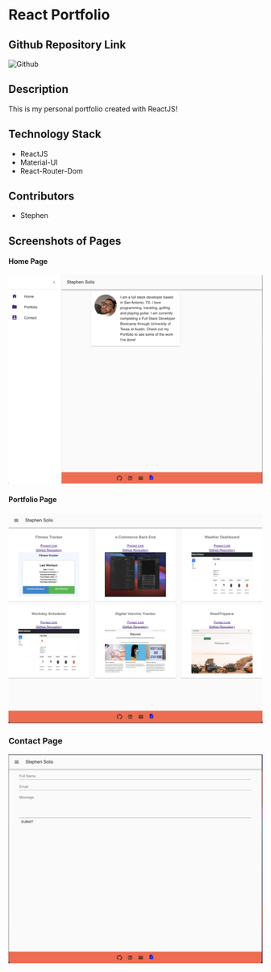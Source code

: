 # React Portfolio

## Github Repository Link
![Github](https://github.com/ssolis86/React-Portfolio)

## Description

This is my personal portfolio created with ReactJS!

## Technology Stack

- ReactJS
- Material-UI
- React-Router-Dom
## Contributors

- Stephen

## Screenshots of Pages

#### Home Page
![Home Page](src/assets/Homepage.png)

#### Portfolio Page
![Portfolio Page](src/assets/Portfolio.png)

### Contact Page
![Contact Page](src/assets/Contact.png)